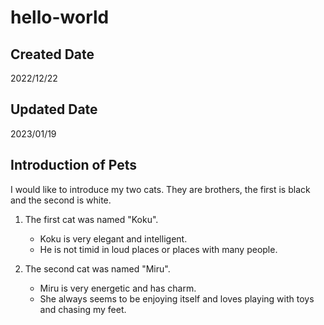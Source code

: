 # hello-world

## Created Date
2022/12/22

## Updated Date
2023/01/19

## Introduction of Pets
I would like to introduce my two cats.
They are brothers, the first is black and the second is white.

1. The first cat was named "Koku".
    - Koku is very elegant and intelligent.
    - He is not timid in loud places or places with many people.

2. The second cat was named "Miru".
    - Miru is very energetic and has charm.
    - She always seems to be enjoying itself and loves playing with toys and chasing my feet.